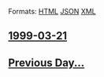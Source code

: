 
Formats: [HTML](1999/03/21/index.html)  [JSON](1999/03/21/index.json)  [XML](1999/03/21/index.xml)  

## [1999-03-21](/news/1999/03/21/index.md)

## [Previous Day...](/news/1999/03/20/index.md)

